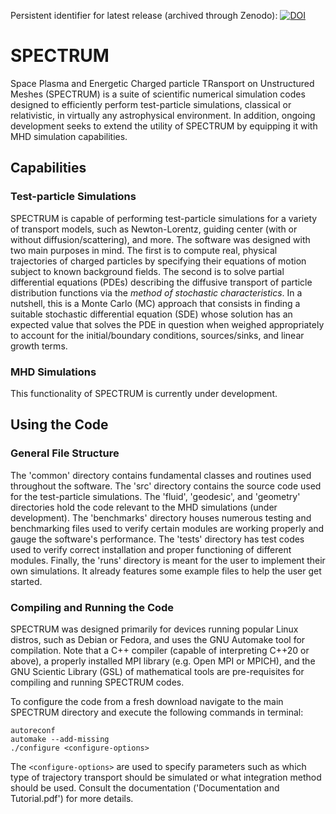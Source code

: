 Persistent identifier for latest release (archived through Zenodo): [![DOI](https://zenodo.org/badge/DOI/10.5281/zenodo.10994172.svg)](https://doi.org/10.5281/zenodo.10994172)

# SPECTRUM

Space Plasma and Energetic Charged particle TRansport on Unstructured Meshes (SPECTRUM) is a suite of scientific numerical simulation codes designed to efficiently perform test-particle simulations, classical or relativistic, in virtually any astrophysical environment. In addition, ongoing development seeks to extend the utility of SPECTRUM by equipping it with MHD simulation capabilities. 

## Capabilities

### Test-particle Simulations

SPECTRUM is capable of performing test-particle simulations for a variety of transport models, such as Newton-Lorentz, guiding center (with or without diffusion/scattering), and more. The software was designed with two main purposes in mind. The first is to compute real, physical trajectories of charged particles by specifying their equations of motion subject to known background fields. The second is to solve partial differential equations (PDEs) describing the diffusive transport of particle distribution functions via the *method of stochastic characteristics*. In a nutshell, this is a Monte Carlo (MC) approach that consists in finding a suitable stochastic differential equation (SDE) whose solution has an expected value that solves the PDE in question when weighed appropriately to account for the initial/boundary conditions, sources/sinks, and linear growth terms.

### MHD Simulations

This functionality of SPECTRUM is currently under development.

## Using the Code

### General File Structure

The 'common' directory contains fundamental classes and routines used throughout the software. The 'src' directory contains the source code used for the test-particle simulations. The 'fluid', 'geodesic', and 'geometry' directories hold the code relevant to the MHD simulations (under development). The 'benchmarks' directory houses numerous testing and benchmarking files used to verify certain modules are working properly and gauge the software's performance. The 'tests' directory has test codes used to verify correct installation and proper functioning of different modules. Finally, the 'runs' directory is meant for the user to implement their own simulations. It already features some example files to help the user get started.

### Compiling and Running the Code

SPECTRUM was designed primarily for devices running popular Linux distros, such as Debian or Fedora, and uses the GNU Automake tool for compilation. Note that a C++ compiler (capable of interpreting C++20 or above), a properly installed MPI library (e.g. Open MPI or MPICH), and the GNU Scientic Library (GSL) of mathematical tools are pre-requisites for compiling and running SPECTRUM codes.

To configure the code from a fresh download navigate to the main SPECTRUM directory and execute the following commands in terminal:

```
autoreconf
automake --add-missing
./configure <configure-options>
```

The `<configure-options>` are used to specify parameters such as which type of trajectory transport should be simulated or what integration method should be used. Consult the documentation ('Documentation and Tutorial.pdf') for more details.
